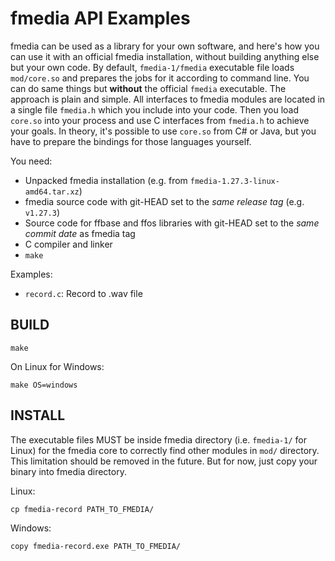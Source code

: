 # fmedia API Examples

fmedia can be used as a library for your own software, and here's how you can use it with an official fmedia installation, without building anything else but your own code.
By default, `fmedia-1/fmedia` executable file loads `mod/core.so` and prepares the jobs for it according to command line.
You can do same things but **without** the official `fmedia` executable.
The approach is plain and simple.
All interfaces to fmedia modules are located in a single file `fmedia.h` which you include into your code.
Then you load `core.so` into your process and use C interfaces from `fmedia.h` to achieve your goals.
In theory, it's possible to use `core.so` from C# or Java, but you have to prepare the bindings for those languages yourself.

You need:

* Unpacked fmedia installation (e.g. from `fmedia-1.27.3-linux-amd64.tar.xz`)
* fmedia source code with git-HEAD set to the *same release tag* (e.g. `v1.27.3`)
* Source code for ffbase and ffos libraries with git-HEAD set to the *same commit date* as fmedia tag
* C compiler and linker
* `make`

Examples:

* `record.c`: Record to .wav file


## BUILD

	make

On Linux for Windows:

	make OS=windows


## INSTALL

The executable files MUST be inside fmedia directory (i.e. `fmedia-1/` for Linux) for the fmedia core to correctly find other modules in `mod/` directory.
This limitation should be removed in the future.
But for now, just copy your binary into fmedia directory.

Linux:

	cp fmedia-record PATH_TO_FMEDIA/

Windows:

	copy fmedia-record.exe PATH_TO_FMEDIA/

